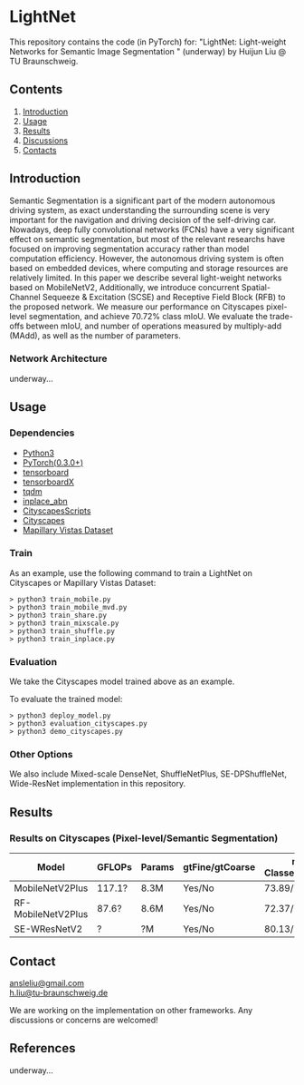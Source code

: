 # LightNet
This repository contains the code (in PyTorch) for: "LightNet: Light-weight Networks for Semantic Image Segmentation
" (underway)  by Huijun Liu @ TU Braunschweig.

## Contents

1. [Introduction](#introduction)
2. [Usage](#usage)
3. [Results](#results)
4. [Discussions](#discussions)
5. [Contacts](#contacts)

## Introduction
Semantic Segmentation is a significant part of the modern autonomous driving system, as exact understanding the surrounding scene is very important for the navigation and driving decision of the self-driving car. Nowadays, deep fully convolutional networks (FCNs) have a very significant effect on semantic segmentation, but most of the relevant researchs have focused on improving segmentation accuracy rather than model computation efficiency. However, the autonomous driving system is often based on embedded devices, where computing and storage resources are relatively limited. In this paper we describe several light-weight networks based on MobileNetV2, Additionally, we introduce concurrent Spatial-Channel Sequeeze & Excitation (SCSE) and Receptive Field Block (RFB) to the proposed network. We measure our performance on Cityscapes pixel-level segmentation, and achieve 70.72% class mIoU. We evaluate the trade-offs between mIoU, and number of operations measured by
multiply-add (MAdd), as well as the number of parameters.

### Network Architecture
underway...

## Usage

### Dependencies

- [Python3](https://www.python.org/downloads/)
- [PyTorch(0.3.0+)](http://pytorch.org)
- [tensorboard](https://www.tensorflow.org/programmers_guide/summaries_and_tensorboard)
- [tensorboardX](https://github.com/lanpa/tensorboard-pytorch)
- [tqdm](https://github.com/tqdm/tqdm)
- [inplace_abn](https://github.com/mapillary/inplace_abn)
- [CityscapesScripts](https://github.com/mcordts/cityscapesScripts)
- [Cityscapes](https://www.cityscapes-dataset.com/)
- [Mapillary Vistas Dataset](https://www.mapillary.com/dataset/vistas)

### Train
As an example, use the following command to train a LightNet on Cityscapes 
or Mapillary Vistas Dataset:

```
> python3 train_mobile.py
> python3 train_mobile_mvd.py 
> python3 train_share.py 
> python3 train_mixscale.py 
> python3 train_shuffle.py 
> python3 train_inplace.py 
```

### Evaluation
We take the Cityscapes model trained above as an example.

To evaluate the trained model:

```
> python3 deploy_model.py
> python3 evaluation_cityscapes.py
> python3 demo_cityscapes.py
```

### Other Options
We also include Mixed-scale DenseNet, ShuffleNetPlus, SE-DPShuffleNet, Wide-ResNet implementation in this repository.  


## Results

### Results on Cityscapes (Pixel-level/Semantic Segmentation)

| Model | GFLOPs | Params |gtFine/gtCoarse| mIoU Classes(val./test) | mIoU Cat.(val./test) | Result(*.cvs) | Pytorch Model&Checkpoint |
|---|---|---|---|---|---|---|---|
|MobileNetV2Plus|117.1?|8.3M|Yes/No|73.89/70.72|88.72/87.64|[GoogleDrive](https://drive.google.com/open?id=1b1NJhe4sQ126d7xqg-d9mf8WNTstAoER)|[GoogleDrive](https://drive.google.com/open?id=19s7mdCJqTgZ17hgN7_t17sP-RM_FibmW)|
|RF-MobileNetV2Plus|87.6?|8.6M|Yes/No|72.37/70.68|88.31/88.27|[GoogleDrive](https://drive.google.com/open?id=1JmB5KNmMV92yk5qtjwZnX-ZOhU35Pk6Y)|[GoogleDrive](https://drive.google.com/open?id=1QKLJ7u3DKKOTrMGQCFOprqQZWVrmWQm7)|
|SE-WResNetV2|?|?M|Yes/No|80.13/77.15|90.87/90.59|/|/|


## Contact
ansleliu@gmail.com  
h.liu@tu-braunschweig.de

We are working on the implementation on other frameworks.
Any discussions or concerns are welcomed!

## References
underway...
